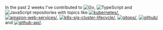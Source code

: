 In the past 2 weeks I've contributed to ![Go](https://img.shields.io/static/v1?label=&message=Go&color=%2300ADD8), ![TypeScript](https://img.shields.io/static/v1?label=&message=TypeScript&color=%232b7489) and ![JavaScript](https://img.shields.io/static/v1?label=&message=JavaScript&color=%23f1e05a) repositories with topics like <a href="https://github.com/topics/kubernetes"><img src="https://img.shields.io/static/v1?label=&message=kubernetes&color=blue" alt=kubernetes/></a>, <a href="https://github.com/topics/amazon-web-services"><img src="https://img.shields.io/static/v1?label=&message=amazon-web-services&color=blue" alt=amazon-web-services/></a>, <a href="https://github.com/topics/k8s-sig-cluster-lifecycle"><img src="https://img.shields.io/static/v1?label=&message=k8s-sig-cluster-lifecycle&color=blue" alt=k8s-sig-cluster-lifecycle/></a>, <a href="https://github.com/topics/gitops"><img src="https://img.shields.io/static/v1?label=&message=gitops&color=blue" alt=gitops/></a>, <a href="https://github.com/topics/github"><img src="https://img.shields.io/static/v1?label=&message=github&color=blue" alt=github/></a> and <a href="https://github.com/topics/github-api"><img src="https://img.shields.io/static/v1?label=&message=github-api&color=blue" alt=github-api/></a>.
